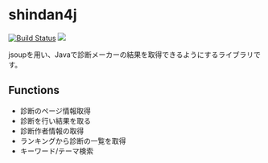 shindan4j
=========
[![Build Status](https://travis-ci.org/shibafu528/shindan4j.svg?branch=master)](https://travis-ci.org/shibafu528/shindan4j) [![](https://jitpack.io/v/shibafu528/shindan4j.svg)](https://jitpack.io/#shibafu528/shindan4j)

jsoupを用い、Javaで診断メーカーの結果を取得できるようにするライブラリです。

## Functions
* 診断のページ情報取得
* 診断を行い結果を取る
* 診断作者情報の取得
* ランキングから診断の一覧を取得
* キーワード/テーマ検索
